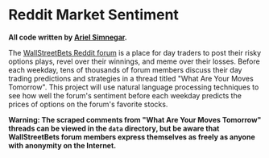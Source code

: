 # Reddit Market Sentiment

**All code written by [Ariel Simnegar](https://www.linkedin.com/in/ariel-simnegar/).**

The [WallStreetBets Reddit forum](https://www.reddit.com/r/wallstreetbets/) is a place for day traders to post their risky options plays, revel over their winnings, and meme over their losses. Before each weekday, tens of thousands of forum members discuss their day trading predictions and strategies in a thread titled "What Are Your Moves Tomorrow". This project will use natural language processing techniques to see how well the forum's sentiment before each weekday predicts the prices of options on the forum's favorite stocks.

**Warning: The scraped comments from "What Are Your Moves Tomorrow" threads can be viewed in the `data` directory, but be aware that WallStreetBets forum members express themselves as freely as anyone with anonymity on the Internet.**
